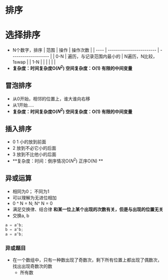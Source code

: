 # 排序
# 选择排序
- N个数字，排序
| 范围 | 操作                     | 操作次数            |
| ---- | ------------------------ | ------------------- |
| 0-N  | 遍历，与记录范围内最小的 | N遍历，N比较，1swap |
| 1-N  |                          |                     |    |                          |                     |
- **复杂度：时间复杂度O($N^2$)      空间复杂度：O(1)  有限的中间变量**

## 冒泡排序
- 从0开始，相邻的位置上，谁大谁向右移
- 从1开始.....
- **复杂度：时间复杂度O($N^2$)      空间复杂度：O(1)  有限的中间变量**

## 插入排序
- 0 1 小的放到前面
-  2 放到不必它小的后面
-  3 放到不比他小的后面
- **复杂度：时间：倒序情况O($N^2$) 正序O(N)   ** 

## 异或运算
- 相同为0； 不同为1
- 可以理解为无进位相加
- 0 ^ N = N;    N^ N = 0
- 满足交换律、结合律    **和某一位上某个出现的次数有关，但是与出现的位置无关**
- 交换a, b
```java
a = a^b;
b = a^b;
a = a^b;
```
### 异或题目
- 在一个数组中，只有一种数出现了奇数次，剩下所有位置上都出现了偶数次，找出出现奇数次的数
	-  所有数 